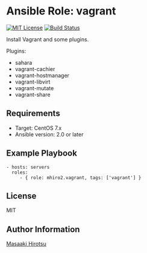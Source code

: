 Ansible Role: vagrant
=======================

[![MIT License](https://img.shields.io/badge/License-MIT-blue.svg?style=flat)](https://github.com/mhiro2/ansible-role-vagrant/blob/master/LICENSE.txt)
[![Build Status](https://travis-ci.org/mhiro2/ansible-role-vagrant.svg?branch=master)](https://travis-ci.org/mhiro2/ansible-role-vagrant)

Install Vagrant and some plugins.

Plugins:
- sahara
- vagrant-cachier
- vagrant-hostmanager
- vagrant-libvirt
- vagrant-mutate
- vagrant-share

Requirements
------------

- Target: CentOS 7.x
- Ansible version: 2.0 or later

Example Playbook
----------------

    - hosts: servers
      roles:
         - { role: mhiro2.vagrant, tags: ['vagrant'] }

License
-------

MIT

Author Information
------------------

[Masaaki Hirotsu](<mailto:hirotsu.masaaki@gmail.com>)
